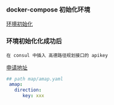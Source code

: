 ### docker-compose 初始化环境
   [环境初始化](docker-compose-deploy/docker-compose.yaml)
   

### 环境初始化化成功后
    在 consul 中插入 高德路径规划接口的 apikey 
   [申请地址](https://console.amap.com/dev/key/app)


```Yaml
## path map/amap.yaml
 amap:
   direction:
      key: xxx
```